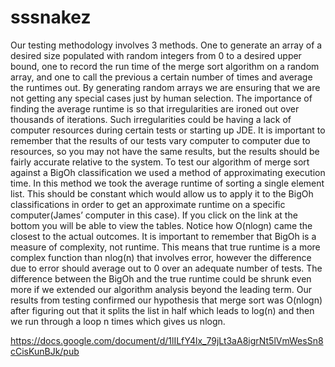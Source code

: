 # sssnakez
Our testing methodology involves 3 methods. One to generate an array of a desired size populated with random integers from 0 to a desired upper bound, one to record the run time of the merge sort algorithm on a random array, and one to call the previous a certain number of times and average the runtimes out. By generating random arrays we are ensuring that we are not getting any special cases just by human selection. The importance of finding the average runtime is so that irregularities are ironed out over thousands of iterations. Such irregularities could be having a lack of computer resources during certain tests or starting up JDE. It is important to remember that the results of our tests vary computer to computer due to resources, so you may not have the same results, but the results should be fairly accurate relative to the system.
To test our algorithm of merge sort against a BigOh classification we used a method of approximating execution time. In this method we took the average runtime of sorting a single element list. This should be constant which would allow us to apply it to the BigOh classifications in order to get an approximate runtime on a specific computer(James’ computer in this case). If you click on the link at the bottom you will be able to view the tables. Notice how O(nlogn) came the closest to the actual outcomes. It is important to remember that BigOh is a measure of complexity, not runtime. This means that true runtime is a more complex function than nlog(n) that involves error, however the difference due to error should average out to 0 over an adequate number of tests. The difference between the BigOh and the true runtime could be shrunk even more if we extended our algorithm analysis beyond the leading term. Our results from testing confirmed our hypothesis that merge sort was O(nlogn) after figuring out that it splits the list in half which leads to log(n) and then we run through a loop n times which gives us nlogn.

https://docs.google.com/document/d/1lILfY4lx_79jLt3aA8igrNt5lVmWesSn8cCisKunBJk/pub
